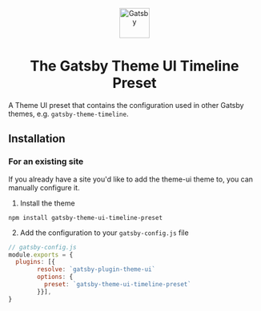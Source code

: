 <p align="center">
  <a href="https://www.gatsbyjs.com">
    <img alt="Gatsby" src="https://www.gatsbyjs.com/Gatsby-Monogram.svg" width="60" />
  </a>
</p>
<h1 align="center">
  The Gatsby Theme UI Timeline Preset 
</h1>

A Theme UI preset that contains the configuration used in other Gatsby themes, e.g. `gatsby-theme-timeline`.

## Installation

### For an existing site

If you already have a site you'd like to add the theme-ui theme to, you can manually configure it.

1. Install the theme

```shell
npm install gatsby-theme-ui-timeline-preset
```

2. Add the configuration to your `gatsby-config.js` file

```js
// gatsby-config.js
module.exports = {
  plugins: [{
        resolve: `gatsby-plugin-theme-ui`
        options: {
          preset: `gatsby-theme-ui-timeline-preset`
        }}],
}
```
